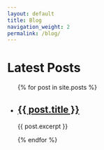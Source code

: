 ```yaml
---
layout: default
title: Blog
navigation_weight: 2
permalink: /blog/
---
```

<h1>Latest Posts</h1>

<ul>
  {% for post in site.posts %}
    <li>
      <h2><a href="{{ site.baseurl }}{{ post.url }}">{{ post.title }}</a></h2>
      <p>{{ post.excerpt }}</p>
    </li>
  {% endfor %}
</ul>
